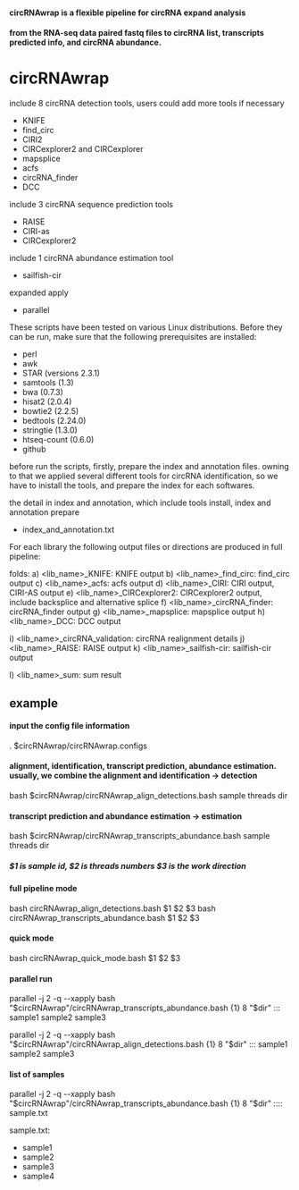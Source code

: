 #### circRNAwrap is a flexible pipeline for circRNA expand analysis

#### from the RNA-seq data paired fastq files to circRNA list, transcripts predicted info, and circRNA abundance. 

circRNAwrap
==============


include 8 circRNA detection tools, users could add more tools if necessary
 - KNIFE
 - find_circ
 - CIRI2
 - CIRCexplorer2 and CIRCexplorer
 - mapsplice
 - acfs
 - circRNA_finder
 - DCC

include 3 circRNA sequence prediction tools
 - RAISE
 - CIRI-as
 - CIRCexplorer2
 
include 1 circRNA abundance estimation tool
 - sailfish-cir

expanded apply
 - parallel
 


These scripts have been tested on various Linux distributions. Before they can be run, make sure that the following prerequisites are installed:
 - perl
 - awk
 - STAR (versions 2.3.1)
 - samtools (1.3)
 - bwa (0.7.3)
 - hisat2 (2.0.4)
 - bowtie2 (2.2.5)
 - bedtools (2.24.0)
 - stringtie (1.3.0)
 - htseq-count (0.6.0)
 - github


before run the scripts, firstly, prepare the index and annotation files. owning to that we applied several different tools for circRNA identification, so we have to inistall the tools, and prepare the index for each softwares.

the detail in index and annotation, which include tools install, index and annotation prepare  
- index_and_annotation.txt


For each library the following output files or directions are produced in full pipeline:

folds:
a) <lib_name>_KNIFE:                KNIFE output
b) <lib_name>_find_circ:            find_circ output
c) <lib_name>_acfs:                 acfs output
d) <lib_name>_CIRI:                 CIRI output, CIRI-AS output
e) <lib_name>_CIRCexplorer2:        CIRCexplorer2 output, include backsplice and alternative splice
f) <lib_name>_circRNA_finder:       circRNA_finder output
g) <lib_name>_mapsplice:            mapsplice output
h) <lib_name>_DCC:                  DCC output

i) <lib_name>_circRNA_validation:   circRNA realignment details
j) <lib_name>_RAISE:                RAISE output
k) <lib_name>_sailfish-cir:         sailfish-cir output

l) <lib_name>_sum:                  sum result


## example

#### input the config file information
. $circRNAwrap/circRNAwrap.configs


#### alignment, identification, transcript prediction, abundance estimation.  usually, we combine the alignment and identification -> detection

bash $circRNAwrap/circRNAwrap_align_detections.bash sample threads dir

#### transcript prediction and abundance estimation -> estimation

bash $circRNAwrap/circRNAwrap_transcripts_abundance.bash sample threads dir

##### $1 is sample id, $2 is threads numbers $3 is the work direction


#### full pipeline mode

bash circRNAwrap_align_detections.bash $1 $2 $3
bash circRNAwrap_transcripts_abundance.bash $1 $2 $3

#### quick mode

bash circRNAwrap_quick_mode.bash $1 $2 $3


#### parallel run
parallel -j 2 -q --xapply bash "$circRNAwrap"/circRNAwrap_transcripts_abundance.bash {1} 8 "$dir" ::: sample1 sample2 sample3

parallel -j 2 -q --xapply bash "$circRNAwrap"/circRNAwrap_align_detections.bash {1} 8 "$dir" ::: sample1 sample2 sample3

#### list of samples
parallel -j 2 -q --xapply bash "$circRNAwrap"/circRNAwrap_transcripts_abundance.bash {1} 8 "$dir" :::: sample.txt


sample.txt: 
-   sample1
-   sample2
-   sample3
-   sample4

